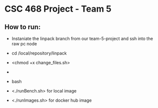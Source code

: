 # CSC 468 Project - Team 5

## How to run:

* Instaniate the linpack branch from our team-5-project and ssh into the raw pc node
* cd /local/repository/linpack
* <chmod +x change_files.sh>

* <sudo bash change_files.sh>
* bash
* <./runBench.sh> for local image
* <./runImages.sh> for docker hub image
